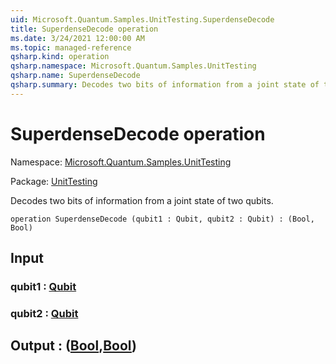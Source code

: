 ```yaml
---
uid: Microsoft.Quantum.Samples.UnitTesting.SuperdenseDecode
title: SuperdenseDecode operation
ms.date: 3/24/2021 12:00:00 AM
ms.topic: managed-reference
qsharp.kind: operation
qsharp.namespace: Microsoft.Quantum.Samples.UnitTesting
qsharp.name: SuperdenseDecode
qsharp.summary: Decodes two bits of information from a joint state of two qubits.
---
```


# SuperdenseDecode operation

Namespace: [Microsoft.Quantum.Samples.UnitTesting](xref:Microsoft.Quantum.Samples.UnitTesting)

Package: [UnitTesting](https://nuget.org/packages/UnitTesting)


Decodes two bits of information from a joint state of two qubits.

```qsharp
operation SuperdenseDecode (qubit1 : Qubit, qubit2 : Qubit) : (Bool, Bool)
```


## Input

### qubit1 : [Qubit](xref:microsoft.quantum.lang-ref.qubit)




### qubit2 : [Qubit](xref:microsoft.quantum.lang-ref.qubit)





## Output : ([Bool](xref:microsoft.quantum.lang-ref.bool),[Bool](xref:microsoft.quantum.lang-ref.bool))

